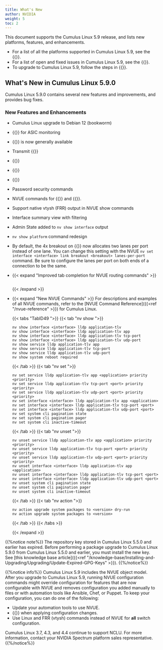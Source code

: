 ```yaml
---
title: What's New
author: NVIDIA
weight: 5
toc: 2
---
```

This document supports the Cumulus Linux 5.9 release, and lists new platforms, features, and enhancements.

- For a list of all the platforms supported in Cumulus Linux 5.9, see the {{<exlink url="www.nvidia.com/en-us/networking/ethernet-switching/hardware-compatibility-list/" text="Hardware Compatibility List (HCL)">}}.
- For a list of open and fixed issues in Cumulus Linux 5.9, see the {{<link title="Cumulus Linux 5.9 Release Notes" text="Cumulus Linux 5.9 Release Notes">}}.
- To upgrade to Cumulus Linux 5.9, follow the steps in {{<link url="Upgrading-Cumulus-Linux">}}.
<!-- vale off -->
## What's New in Cumulus Linux 5.9.0
<!-- vale on -->
Cumulus Linux 5.9.0 contains several new features and improvements, and provides bug fixes.

### New Features and Enhancements

- Cumulus Linux upgrade to Debian 12 (bookworm)
- {{<link url="ASIC-Monitoring" text="Latency histogram">}} for ASIC monitoring
- {{<link url="In-Service-System-Upgrade-ISSU/#restart-mode" text="Warmboot support for VXLAN EVPN">}} is now generally available
- Transmit {{<link url="Link-Layer-Discovery-Protocol/#transmit-application-priority-tlvs" text="LLDP application priority TLVs">}}
- {{<link url="LDAP-Authentication-and-Authorization" text="NVUE commands for LDAP authentication and encryption">}}
- {{<link url="Firewall-Rules" text="Firewall rules">}}
- {{<link url="CLI-Configuration" text="CLI Session pagination and timeout options">}}
- Password security commands
- NVUE commands for {{<link url="In-Service-System-Upgrade-ISSU/#upgrade-mode" text="ISSU upgrade mode">}} and {{<link url="Upgrading-Cumulus-Linux/#upgrade-the-switch" text="package upgrade">}}.
- Support native vtysh (FRR) output in NVUE show commands
- Interface summary view with filtering
- Admin State added to `nv show interface` output
- `nv show platform` command redesign
- By default, the 4x breakout on {{<link url="Switch-Port-Attributes/#breakout-ports" text="QSFP-DD/OSFP 8 lane ports">}} now allocates two lanes per port instead of one lane. You can change this setting with the NVUE `nv set interface <interface> link breakout <breakout> lanes-per-port` command. Be sure to configure the lanes per port on both ends of a connection to be the same.
- {{< expand "Improved tab completion for NVUE routing commands" >}}
  ```
  ```
  {{< /expand >}}
- {{< expand "New NVUE Commands" >}}
  For descriptions and examples of all NVUE commands, refer to the [NVUE Command Reference]({{<ref "/nvue-reference" >}}) for Cumulus Linux.
  
  {{< tabs "TabID49 ">}}
  {{< tab "nv show ">}}
  
  ```
  nv show interface <interface> lldp application-tlv
  nv show interface <interface> lldp application-tlv app
  nv show interface <interface> lldp application-tlv tcp-port
  nv show interface <interface> lldp application-tlv udp-port
  nv show service lldp application-tlv app
  nv show service lldp application-tlv tcp-port
  nv show service lldp application-tlv udp-port
  nv show system reboot required
  ```

  {{< /tab >}}
  {{< tab "nv set ">}}

  ```
  nv set service lldp application-tlv app <application> priority <priority> 
  nv set service lldp application-tlv tcp-port <port> priority <priority> 
  nv set service lldp application-tlv udp-port <port> priority <priority> 
  nv set interface <interface> lldp application-tlv app <application> 
  nv set interface <interface> lldp application-tlv tcp-port <port>
  nv set interface <interface> lldp application-tlv udp-port <port> 
  nv set system cli pagination state
  nv set system cli pagination pager
  nv set system cli inactive-timeout
  ```
  
  {{< /tab >}}
  {{< tab "nv unset ">}}
  
  ```
  nv unset service lldp application-tlv app <application> priority <priority> 
  nv unset service lldp application-tlv tcp-port <port> priority <priority> 
  nv unset service lldp application-tlv udp-port <port> priority <priority> 
  nv unset interface <interface> lldp application-tlv app <application> 
  nv unset interface <interface> lldp application-tlv tcp-port <port>
  nv unset interface <interface> lldp application-tlv udp-port <port> 
  nv unset system cli pagination state
  nv unset system cli pagination pager
  nv unset system cli inactive-timeout
  ```

  {{< /tab >}}
  {{< tab "nv action ">}}
  
  ```
  nv action upgrade system packages to <version> dry-run
  nv action upgrade system packages to <version>
  ```

  {{< /tab >}}
  {{< /tabs >}}
  
  {{< /expand >}}

{{%notice note%}}
The repository key stored in Cumulus Linux 5.5.0 and earlier has expired. Before performing a package upgrade to Cumulus Linux 5.9.0 from Cumulus Linux 5.5.0 and earlier, you must install the new key. See [this knowledge base article]({{<ref "/knowledge-base/Installing-and-Upgrading/Upgrading/Update-Expired-GPG-Keys" >}}).
{{%/notice%}}

{{%notice info%}}
Cumulus Linux 5.9 includes the NVUE object model. After you upgrade to Cumulus Linux 5.9, running NVUE configuration commands might override configuration for features that are now configurable with NVUE and removes configuration you added manually to files or with automation tools like Ansible, Chef, or Puppet. To keep your configuration, you can do one of the following:
- Update your automation tools to use NVUE.
- {{<link url="NVUE-CLI/#configure-nvue-to-ignore-linux-files" text="Configure NVUE to ignore certain underlying Linux files">}} when applying configuration changes.
- Use Linux and FRR (vtysh) commands instead of NVUE for **all** switch configuration.

Cumulus Linux 3.7, 4.3, and 4.4 continue to support NCLU. For more information, contact your NVIDIA Spectrum platform sales representative.
{{%/notice%}}
